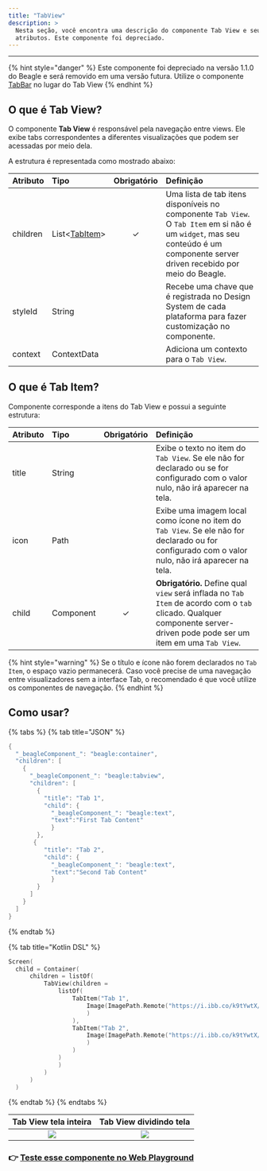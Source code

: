 ```yaml
---
title: "TabView"
description: >
  Nesta seção, você encontra uma descrição do componente Tab View e seus
  atributos. Este componente foi depreciado.
---
```

---

{% hint style="danger" %}
Este componente foi depreciado na versão 1.1.0 do Beagle e será removido em uma versão futura. Utilize o componente [TabBar](tab-bar.md) no lugar do Tab View
{% endhint %}

## O que é Tab View?

O componente **Tab View** é responsável pela navegação entre views. Ele exibe tabs correspondentes a diferentes visualizações que podem ser acessadas por meio dela.

A estrutura é representada como mostrado abaixo: 

| **Atributo** | **Tipo** | Obrigatório | **Definição** |
| :--- | :--- | :---: | :--- |
| children | List&lt;[TabItem](tabview.md#definicao-tabitem)&gt; | ✓ | Uma lista de tab itens disponíveis no componente `Tab View`. O `Tab Item` em si não é um `widget`, mas seu conteúdo é um componente server driven recebido por meio do Beagle.  |
| styleId | String |    | Recebe uma chave que é registrada no Design System de cada plataforma para fazer customização no componente. |
| context | ContextData |  | Adiciona um contexto para o `Tab View`. |

## O que é Tab **Item?**

Componente corresponde a itens do Tab View e possui a seguinte estrutura: 

| **Atributo** | **Tipo** | Obrigatório | **Definição** |
| :--- | :--- | :---: | :--- |
| title | String |   | Exibe o texto no item do `Tab View`. Se ele não for declarado ou se for configurado com o valor nulo, não irá aparecer na tela.  |
| icon | Path |   | Exibe uma imagem local como ícone no item do `Tab View`. Se ele não for declarado ou for configurado com o valor nulo, não irá aparecer na tela.  |
| child | Component | ✓ | **Obrigatório.** Define qual `view` será inflada no `Tab Item` de acordo com o `tab` clicado. Qualquer componente server-driven pode pode ser um item em uma `Tab View`. |

{% hint style="warning" %}
Se o título e ícone não forem declarados no `Tab Item`, o espaço vazio permanecerá. Caso você precise de uma navegação entre visualizadores sem a interface Tab, o recomendado é que você utilize os componentes de navegação. 
{% endhint %}

## Como usar?

{% tabs %}
{% tab title="JSON" %}
```kotlin
{
  "_beagleComponent_": "beagle:container",
  "children": [
    {
      "_beagleComponent_": "beagle:tabview",
      "children": [
        {
          "title": "Tab 1",
          "child": {
            "_beagleComponent_": "beagle:text",
            "text":"First Tab Content"
            }
        },
       {
          "title": "Tab 2",
          "child": {
            "_beagleComponent_": "beagle:text",
            "text":"Second Tab Content"
            }
        }
      ]
    }
  ]
}
```
{% endtab %}

{% tab title="Kotlin DSL" %}
```kotlin
Screen(
  child = Container(
      children = listOf(
          TabView(children =
              listOf(
                  TabItem("Tab 1",
                      Image(ImagePath.Remote("https://i.ibb.co/k9tYwtX/selo-do-exemplo-28420393.jpg")
                      )
                  ),
                  TabItem("Tab 2",
                      Image(ImagePath.Remote("https://i.ibb.co/k9tYwtX/selo-do-exemplo-28420393.jpg")
                      )
                  )
              )
              )
          )
      )
  )
```
{% endtab %}
{% endtabs %}

| Tab View tela inteira | Tab View dividindo tela |
| :---: | :---: |
| ![](../../../.gitbook/assets/beagle-tab-view.gif) | ![](../../../.gitbook/assets/beagle-tab-view-meia-tela.gif) |

### 👉 [Teste esse componente no Web Playground](https://beagle-playground.netlify.app/#/demo/default-components/tabview.json)

